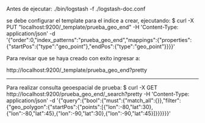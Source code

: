 Antes de ejecutar:
./bin/logstash -f ./logstash-doc.conf

se debe configurar el template para el indice a crear, ejecutando:
$ curl -X PUT "localhost:9200/_template/prueba_geo_end" -H 'Content-Type: application/json' -d '{"order":0,"index_patterns":"prueba_geo_end","mappings":{"properties":{"startPos":{"type":"geo_point"},"endPos":{"type":"geo_point"}}}}'

Para revisar que se haya creado con exito ingresar a:

http://localhost:9200/_template/prueba_geo_end?pretty



---

Para realizar consulta geoespacial de prueba:
$ curl -X GET http://localhost:9200/prueba_geo_end/_search?pretty -H 'Content-Type: application/json' -d '{"query":{"bool":{"must":{"match_all":{}},"filter":{"geo_polygon":{"startPos":{"points":[{"lon":-80,"lat":30},{"lon":-80,"lat":45},{"lon":-90,"lat":30},{"lon":-90,"lat":45}]}}}}}}'
